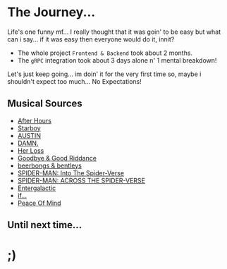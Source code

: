 # The Journey...

Life's one funny mf... I really thought that it was goin' to be easy but what can i say... if it was easy then everyone would do it, innit?

- The whole project `Frontend & Backend` took about 2 months.
- The `gRPC` integration took about 3 days alone n' 1 mental breakdown!

Let's just keep going... im doin' it for the very first time so, maybe i shouldn't expect too much... No Expectations!

## Musical Sources

- [After Hours](https://open.spotify.com/album/4yP0hdKOZPNshxUOjY0cZj)
- [Starboy](https://open.spotify.com/album/2ODvWsOgouMbaA5xf0RkJe)
- [AUSTIN](https://open.spotify.com/album/6r1lh7fHMB499vGKtIyJLy)
- [DAMN.](https://open.spotify.com/album/4eLPsYPBmXABThSJ821sqY)
- [Her Loss](https://open.spotify.com/album/5MS3MvWHJ3lOZPLiMxzOU6)
- [Goodbye & Good Riddance](https://open.spotify.com/album/6tkjU4Umpo79wwkgPMV3nZ)
- [beerbongs & bentleys](https://open.spotify.com/album/6trNtQUgC8cgbWcqoMYkOR)
- [SPIDER-MAN: Into The Spider-Verse](https://open.spotify.com/album/35s58BRTGAEWztPo9WqCIs)
- [SPIDER-MAN: ACROSS THE SPIDER-VERSE](https://open.spotify.com/album/1bwbZJ6khPJyVpOaqgKsoZ)
- [Entergalactic](https://open.spotify.com/album/4aW4iDepQUl5ZCHd1Gli68)
- [if...](https://open.spotify.com/playlist/6ROrmnPhG1dB0IXG1zgY0Q)
- [Peace Of Mind](https://open.spotify.com/playlist/7611gkft61GOQMtpm6sgFR)

## Until next time...

# ;)

